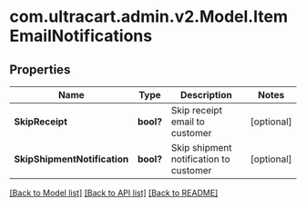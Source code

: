 # com.ultracart.admin.v2.Model.ItemEmailNotifications
## Properties

Name | Type | Description | Notes
------------ | ------------- | ------------- | -------------
**SkipReceipt** | **bool?** | Skip receipt email to customer | [optional] 
**SkipShipmentNotification** | **bool?** | Skip shipment notification to customer | [optional] 

[[Back to Model list]](../README.md#documentation-for-models) [[Back to API list]](../README.md#documentation-for-api-endpoints) [[Back to README]](../README.md)

